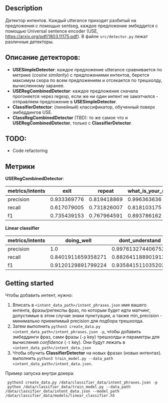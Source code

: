 ## Description

Детектор интентов. Каждый utterance приходит разбитый на предложения с помощью sentseg, каждое предложение
эмбеддится с помощью Universal sentence encoder (USE, https://arxiv.org/pdf/1803.11175.pdf).
В файле `src/detector.py` лежат различные детекторы.

## Описание детекторов:

- **USESimpleDetector**:  каждое предложение utterance сравнивается по метрике (*cosine similarity*) с предложениями интентов, берется максимум скора по всем предложениям и отсекается по трешхолду, вычисленному заранее.
- **USERegCombinedDetector**: каждое предложение сначала прогоняется через regexp, если же ни один интент не замэтчился - отправляем предложение в **USESimpleDetector**.
- **ClassifierDetector**: (линейный) классификатор, обученный поверх эмбеддингов USE.
- **ClassRegCombinedDetector** (TBD): то же самое что и **USERegCombinedDetector**, только c **ClassifierDetector**.

## TODO:

- Code refactoring

## Метрики

**USERegCombinedDetector**:

| metrics/intents | exit        | repeat      | what\_is\_your\_name | where\_are\_you\_from | what\_can\_you\_do | who\_made\_you | what\_is\_your\_job |
|-----------------|-------------|-------------|----------------------|-----------------------|--------------------|----------------|---------------------|
| precision       | 0.933369776 | 0.819418869 | 0.996363636          | 0.958124098           | 0.851321586        | 0.876727199    | 0.92990404          |
| recall          | 0.617079005 | 0.731826007 | 0.818103175          | 0.87984127            | 0.72               | 0.877472177    | 0.905040404         |
| f1              | 0.735439153 | 0.767964591 | 0.893786162          | 0.909311858           | 0.670418219        | 0.874162102    | 0.912530126         |

**Linear classifier**

| metrics/intents | doing\_well         | dont\_understand    | exit                | no                  | opinion\_request    | repeat              | tell\_me\_more      | what\_can\_you\_do  | what\_is\_your\_job | what\_is\_your\_name | what\_time           | where\_are\_you\_from | who\_made\_you      | yes                 |
|-----------------|---------------------|---------------------|---------------------|---------------------|---------------------|---------------------|---------------------|---------------------|---------------------|----------------------|----------------------|-----------------------|---------------------|---------------------|
| precision       | 1.0                | 0.9976132744067527 | 0.997037155800165  | 0.9928205128205129 | 0.9999851249504165 | 1.0                | 1.0                | 0.945025975582778  | 0.9843170520003156 | 1.0                 | 0.7928571428571429  | 1.0                  | 0.9931632667466793 | 0.996165137614679  |
| recall          | 0.8401911659358271 | 0.8826411889019138 | 0.9534053182283264 | 0.5802337593382821 | 0.9958364712926503 | 0.950080000441964  | 0.5446212121212122 | 0.6972514166507493 | 0.7562545787545786 | 0.8627738927738926  | 0.215               | 0.9214330995708471   | 0.9666612339229802 | 0.5717203116196646 |
| f1              | 0.9120129891799224 | 0.9358415110352029 | 0.9746897449315843 | 0.7194057170314414 | 0.9979061770597972 | 0.9742250386801233 | 0.6900003591180062 | 0.7985519789654074 | 0.8506173289454824 | 0.9243565391639006  | 0.32399999999999995 | 0.9588085002450688   | 0.979446891092533  | 0.7238899498265154 |


## Getting started

Чтобы добавить интент, нужно:
 1. Вписать в `<intent_data_path>/intent_phrases.json` имя вашего интента, фразы/регекспы фраз, по которым будет идти матчинг, допустимые в этом случае знаки пунктуации, а также min_precision - минимально приемлимый precision для подбора трешхолда.
 2. Затем выполнить `python3 create_data.py <intent_data_path>/intent_phrases.json -p`, чтобы добавить эмбеддинги фраз, сами фразы (`-p` key) трешхолды и параметры для вычисления *confidence* (`-t` key). Они будут лежать в `<intent_data_path>/intent_data.json`
 3. Чтобы обучить **ClassifierDetector** на новых фразах (новых интентах). выполнить `python3 train_model.py --data_path <intent_data_path>/intent_data.json`.

Пример запуска внутри докера:
 ```
  python3 create_data.py /data/classifier_data/intent_phrases.json -p
  python /data/classifier_data/train_model.py --data_path /data/classifier_data/intent_data.json --model_path /data/classifier_data/models/linear_classifier.h5
 ```
